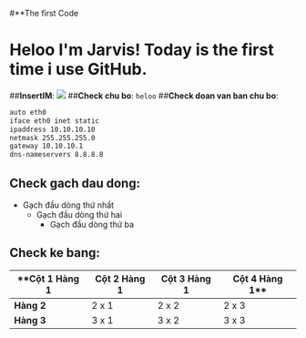 #**The first Code
# Heloo I'm Jarvis! Today is the first time i use GitHub. 
##**InsertIM**: <img src="https://imgur.com/t/aww/WwZUoIS"> 
##**Check chu bo**: `heloo`
##**Check doan van ban chu bo**:
```sh 
auto eth0
iface eth0 inet static
ipaddress 10.10.10.10
netmask 255.255.255.0
gateway 10.10.10.1
dns-nameservers 8.8.8.8
```
## **Check gach dau dong**:
- Gạch đầu dòng thứ nhất
  - Gạch đầu dòng thứ hai
    - Gạch đầu dòng thứ ba
## **Check ke bang**:
|**Cột 1 Hàng 1| Cột 2 Hàng 1| Cột 3 Hàng 1| Cột 4 Hàng 1**|
|-------------|--------------|-------------|---------------|
|  **Hàng 2** |    2 x 1     |    2 x 2    |    2 x 3      |
|  **Hàng 3** |    3 x 1     |    3 x 2    |    3 x 3      |
